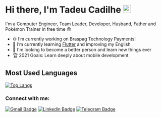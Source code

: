 # Hi there, I'm Tadeu Cadilhe <a href="https://www.gautamkrishnar.com/"><img src="https://media.giphy.com/media/hvRJCLFzcasrR4ia7z/giphy.gif" width="25px"></a>


 I'm a Computer Engineer, Team Leader, Developer, Husband, Father and Pokémon Trainer in free time 😛

- ⚙️ I’m currently working on Braspag Technology Payments!
- 📜 I’m currently learning [Flutter][course] and improving my English
- 👯 I'm looking to become a better person and learn new things ever
- 🏆 2021 Goals: Learn deeply about mobile development

## Most Used Languages
[![Top Langs](https://github-readme-stats.vercel.app/api/top-langs/?username=hb57786&layout=compact&title_color=fff&icon_color=79ff97&text_color=9f9f9f&bg_color=151515)](https://github.com/hb57786/github-readme-stats)

### Connect with me:

[![Gmail Badge](https://img.shields.io/badge/-tadeufcad@gmail.com-c14438?style=flat&logo=Gmail&logoColor=white)](mailto:tadeufcad@gmail.com "Connect via Email")
[![Linkedin Badge](https://img.shields.io/badge/-Tadeu%20Cadilhe-0072b1?style=flat&logo=Linkedin&logoColor=white)](https://www.linkedin.com/in/tadeu-cadilhe/ "Connect on LinkedIn")
[![Telegram Badge](https://img.shields.io/badge/-@TadeuCadilhe-0088CC?style=flat&logo=Telegram&logoColor=white)](https://t.me/TadeuCadilhe "Contact on Telegram")

[course]: https://flutter.dev/
